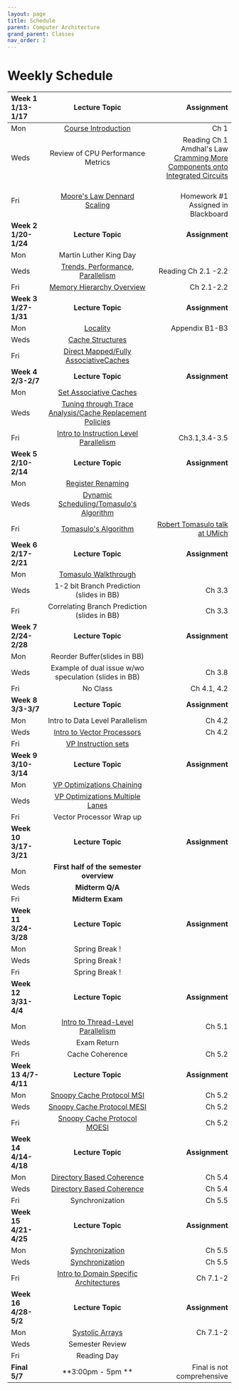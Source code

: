 ```yaml
---
layout: page
title: Schedule
parent: Computer Architecture
grand_parent: Classes
nav_order: 2
---
```


# Weekly Schedule

| Week 1 1/13-1/17       | Lecture Topic                          | Assignment          |
| :----------- | :----------------------------------------------: | --------------------:|
| Mon   | [Course Introduction](../../_modules/eecs-4213/intro-spr25.pdf) |  Ch 1    |
| Weds   | Review of CPU Performance Metrics   |    Reading Ch 1 Amdhal's Law  <br> [Cramming More Components onto Integrated Circuits](../../_modules/eecs-4213/gordon_moore_1965_article.pdf)|
| Fri  |  [Moore's Law Dennard Scaling](../../_modules/eecs-4213/moore-dennard.pdf)  |  <br> Homework #1 Assigned in Blackboard <br> |
| **Week 2 1/20-1/24**       |  **Lecture Topic**                        | **Assignment**          |
| Mon   | Martin Luther King Day  |    |
| Weds  |  [Trends, Performance, Parallelism](../../_modules/eecs-4213/trends,parallelism,performance.pdf)|  Reading Ch 2.1 -2.2  |
| Fri   |  [Memory Hierarchy Overview](../../_modules/eecs-4213/cacheuark24.pdf)| Ch 2.1-2.2   |
| **Week 3 1/27-1/31**       |  **Lecture Topic**                    |     **Assignment**      |
| Mon   |  [Locality](../../_modules/eecs-4213/cacheuark24.pdf) | Appendix B1-B3  |
| Weds  | [Cache Structures](../../_modules/eecs-4213/cacheuark24.pdf) |   |
| Fri   |  [Direct Mapped/Fully AssociativeCaches](../../_modules/eecs-4213/cacheuark24.pdf)|   |
| **Week 4 2/3-2/7**       |  **Lecture Topic**                        | **Assignment**          |
| Mon   |  [Set Associative Caches](../../_modules/eecs-4213/cacheuark24.pdf)|   |
| Weds  |  [Tuning through Trace Analysis/Cache Replacement Policies](../../_modules/eecs-4213/cacheuark24.pdf)|   |
| Fri   |  [Intro to Instruction Level Parallelism](../../_modules/eecs-4213/Tomosulo.pdf)|Ch3.1,3.4-3.5   |
| **Week 5 2/10-2/14**       |  **Lecture Topic**                    |     **Assignment**      |
| Mon   |  [Register Renaming](../../_modules/eecs-4213/Tomosulo.pdf)|   |
| Weds  |  [Dynamic Scheduling/Tomasulo's Algorithm](../../_modules/eecs-4213/Tomosulo.pdf)|   |
| Fri   |  [Tomasulo's Algorithm](../../_modules/eecs-4213/Tomosulo.pdf)| [Robert Tomasulo talk at UMich](https://www.youtube.com/watch?v=S6weTM1tNzQ)  |
| **Week 6 2/17-2/21**       |  **Lecture Topic**                        | **Assignment**          |
| Mon   |  [Tomasulo Walkthrough](../../_modules/eecs-4213/Tomosulo.pdf)|   |
| Weds  |  1-2 bit Branch Prediction (slides in BB)| Ch 3.3  |
| Fri   |  Correlating Branch Prediction (slides in BB)| Ch 3.3  |
| **Week 7 2/24-2/28**       |  **Lecture Topic**                    |     **Assignment**      |
| Mon   |  Reorder Buffer(slides in BB)|   |
| Weds  |  Example of dual issue w/wo speculation (slides in BB)| Ch 3.8  |
| Fri   |  No Class | Ch 4.1, 4.2  |
| **Week 8 3/3-3/7**       |  **Lecture Topic**                        | **Assignment**          |
| Mon   |  Intro to Data Level Parallelism  | Ch 4.2  |
| Weds  |  [Intro to Vector Processors](../../_modules/eecs-4213/VP.AppG.pdf) | Ch 4.2  |
| Fri   |  [VP Instruction sets](../../_modules/eecs-4213/VP.AppG.pdf) |   |
| **Week 9 3/10-3/14**       |  **Lecture Topic**                    |     **Assignment**      |
| Mon   |  [VP Optimizations Chaining](../../_modules/eecs-4213/VP.AppG.pdf)|   |
| Weds  |   [VP Optimizations Multiple Lanes](../../_modules/eecs-4213/VP.AppG.pdf)|   |
| Fri   |  Vector Processor Wrap up|   |
| **Week 10 3/17-3/21**       |  **Lecture Topic**                    |     **Assignment**      |
| Mon   | **First half of the semester overview** |   |
| Weds  |  **Midterm Q/A**|   |
| Fri   | **Midterm Exam** |   |
| **Week 11 3/24-3/28**       |  **Lecture Topic**                        | **Assignment**          |
| Mon   |  Spring Break !     |
| Weds   |  Spring Break !|    |
| Fri  |    Spring Break ! |  |
| **Week 12 3/31-4/4**       |  **Lecture Topic**                        | **Assignment**          |
| Mon   | [Intro to Thread-Level Parallelism](../../_modules/eecs-4213/ch5-TLP.pdf)| Ch 5.1  |
| Weds  | Exam Return |   |
| Fri   |  Cache Coherence| Ch 5.2  |
| **Week 13 4/7-4/11**       |  **Lecture Topic**                        | **Assignment**          |
| Mon   | [Snoopy Cache Protocol MSI](https://en.wikipedia.org/wiki/MSI_protocol) |  Ch 5.2 |
| Weds  | [Snoopy Cache Protocol MESI](https://en.wikipedia.org/wiki/MESI_protocol) | Ch 5.2  |
| Fri   | [Snoopy Cache Protocol MOESI](https://en.wikipedia.org/wiki/MOESI_protocol) | Ch 5.2 |
| **Week 14 4/14-4/18**       |  **Lecture Topic**                        | **Assignment**          |
| Mon   | [Directory Based Coherence](../../_modules/eecs-4213/directory.pdf) | Ch 5.4   |
| Weds  | [Directory Based Coherence](../../_modules/eecs-4213/directory.pdf) | Ch 5.4 |
| Fri   | Synchronization | Ch 5.5   |
| **Week 15 4/21-4/25**       |  **Lecture Topic**                        | **Assignment**          |
| Mon   |   [Synchronization](../../_modules/eecs-4213/synch1.pdf) | Ch 5.5  |
| Weds  |  [Synchronization](../../_modules/eecs-4213/synch1.pdf) | Ch 5.5  |
| Fri   |  [Intro to Domain Specific Architectures](../../_modules/eecs-4213/ch7-DSA.pdf) | Ch 7.1-2  |
| **Week 16 4/28-5/2**       |  **Lecture Topic**                        | **Assignment**          |
| Mon   |  [Systolic Arrays](../../_modules/eecs-4213/ch7-DSA.pdf) | Ch 7.1-2 |
| Weds  |   Semester Review |  |
| Fri   |  Reading Day  |  |
| **Final 5/7**       |  **3:00pm - 5pm **                    | Final is not comprehensive         |


